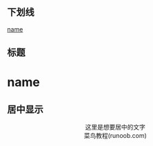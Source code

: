

## 下划线

<u> name </u>

## 标题

<h1>  name </h1>





## 居中显示



<div class="text" style=" text-align:center;">这里是想要居中的文字</div>



<div class="text" style=" text-align:center;">菜鸟教程(runoob.com)</div>




